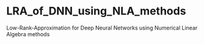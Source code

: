 # LRA_of_DNN_using_NLA_methods
Low-Rank-Approximation for Deep Neural Networks using Numerical Linear Algebra methods

